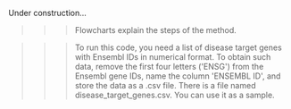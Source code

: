 Under construction...

>>> Flowcharts explain the steps of the method.

>>> To run this code, you need a list of disease target genes with Ensembl IDs in numerical format. 
  To obtain such data, remove the first four letters ('ENSG') from the Ensembl gene IDs, name the column 'ENSEMBL ID', and store the data as a .csv file. 
  There is a file named disease_target_genes.csv. You can use it as a sample.
